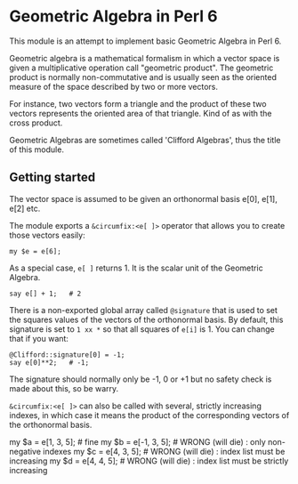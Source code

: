# Geometric Algebra in Perl 6

This module is an attempt to implement basic Geometric Algebra in Perl 6.

Geometric algebra is a mathematical formalism in which a vector space is given
a multiplicative operation call "geometric product".  The geometric product is
normally non-commutative and is usually seen as the oriented measure of the space
described by two or more vectors.

For instance, two vectors form a triangle and the product of these two vectors
represents the oriented area of that triangle.  Kind of as with the cross product.

Geometric Algebras are sometimes called 'Clifford Algebras', thus the title of
this module.


## Getting started

The vector space is assumed to be given an orthonormal basis e[0], e[1], e[2] etc.

The module exports a `&circumfix:<e[ ]>` operator that allows you to create those vectors easily:

    my $e = e[6];

As a special case, `e[ ]` returns 1.  It is the scalar unit of the Geometric Algebra.

    say e[] + 1;   # 2

There is a non-exported global array called `@signature` that is used to set
the squares values of the vectors of the orthonormal basis.  By default, this signature is set to
`1 xx *` so that all squares of `e[i]` is 1.  You can change that if you want:

    @Clifford::signature[0] = -1;
    say e[0]**2;   # -1;

The signature should normally only be -1, 0 or +1 but no safety check is made
about this, so be warry.

`&circumfix:<e[ ]>` can also be called with several, strictly increasing
indexes, in which case it means the product of the corresponding vectors of the
orthonormal basis.

   my $a = e[1, 3, 5];  # fine
   my $b = e[-1, 3, 5]; # WRONG (will die) : only non-negative indexes
   my $c = e[4, 3, 5];  # WRONG (will die) : index list must be increasing
   my $d = e[4, 4, 5];  # WRONG (will die) : index list must be strictly increasing

